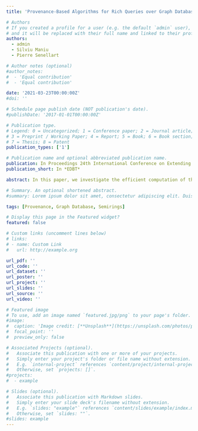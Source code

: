```yaml
---
title: 'Provenance-Based Algorithms for Rich Queries over Graph Databases'

# Authors
# If you created a profile for a user (e.g. the default `admin` user), write the username (folder name) here
# and it will be replaced with their full name and linked to their profile.
authors:
  - admin
  - Silviu Maniu
  - Pierre Senellart

# Author notes (optional)
#author_notes:
#  - 'Equal contribution'
#  - 'Equal contribution'

date: '2021-03-23T00:00:00Z'
#doi: ''

# Schedule page publish date (NOT publication's date).
#publishDate: '2017-01-01T00:00:00Z'

# Publication type.
# Legend: 0 = Uncategorized; 1 = Conference paper; 2 = Journal article;
# 3 = Preprint / Working Paper; 4 = Report; 5 = Book; 6 = Book section;
# 7 = Thesis; 8 = Patent
publication_types: ['1']

# Publication name and optional abbreviated publication name.
publication: In Proceedings 24th International Conference on Extending Database Technology, Nicosia, Cyprus, March 23 - 26
publication_short: In *EDBT*

abstract: In this paper, we investigate the efficient computation of the provenance of rich queries over graph databases. We show that semiring-based provenance annotations enrich the expressiveness of routing queries over graphs. Several algorithms have previously been proposed for provenance computation over graphs, each yielding a trade-off between time complexity and generality. Here, we address the limitations of these algorithms and propose a new one, partially bridging a complexity and expressiveness gap and adding to the algorithmic toolkit for solving this problem. Importantly, we provide a comprehensive taxonomy of semirings and corresponding algorithms, establishing which practical approaches are needed in different cases. We implement and comprehensively evaluate several practical applications of the problem (e.g., shortest distances, top-𝑘 shortest distances, Boolean or integer path features), each corresponding to a specific semiring and algorithm, that depends on the properties of the semiring. On several real-world and synthetic graph datasets, we show that the algorithms we propose exhibit large practica benefits for processing rich graph queries

# Summary. An optional shortened abstract.
#summary: Lorem ipsum dolor sit amet, consectetur adipiscing elit. Duis posuere tellus ac convallis placerat. Proin tincidunt magna sed ex sollicitudin condimentum.

tags: [Provenance, Graph Database, Semirings]

# Display this page in the Featured widget?
featured: false

# Custom links (uncomment lines below)
# links:
# - name: Custom Link
#   url: http://example.org

url_pdf: ''
url_code: ''
url_dataset: ''
url_poster: ''
url_project: ''
url_slides: ''
url_source: ''
url_video: ''

# Featured image
# To use, add an image named `featured.jpg/png` to your page's folder.
#image:
#  caption: 'Image credit: [**Unsplash**](https://unsplash.com/photos/pLCdAaMFLTE)'
#  focal_point: ''
#  preview_only: false

# Associated Projects (optional).
#   Associate this publication with one or more of your projects.
#   Simply enter your project's folder or file name without extension.
#   E.g. `internal-project` references `content/project/internal-project/index.md`.
#   Otherwise, set `projects: []`.
#projects:
#  - example

# Slides (optional).
#   Associate this publication with Markdown slides.
#   Simply enter your slide deck's filename without extension.
#   E.g. `slides: "example"` references `content/slides/example/index.md`.
#   Otherwise, set `slides: ""`.
#slides: example
---
```

